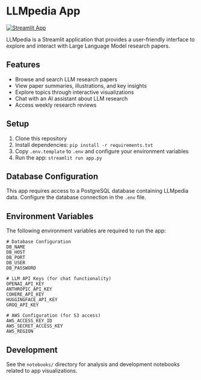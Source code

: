 # LLMpedia App

[![Streamlit App](https://static.streamlit.io/badges/streamlit_badge_black_white.svg)](https://llmpedia.streamlit.app)

LLMpedia is a Streamlit application that provides a user-friendly interface to explore and interact with Large Language Model research papers.

## Features

- Browse and search LLM research papers
- View paper summaries, illustrations, and key insights
- Explore topics through interactive visualizations
- Chat with an AI assistant about LLM research
- Access weekly research reviews

## Setup

1. Clone this repository
2. Install dependencies: `pip install -r requirements.txt`
3. Copy `.env.template` to `.env` and configure your environment variables
4. Run the app: `streamlit run app.py`

## Database Configuration

This app requires access to a PostgreSQL database containing LLMpedia data. Configure the database connection in the `.env` file.

## Environment Variables

The following environment variables are required to run the app:

```
# Database Configuration
DB_NAME
DB_HOST
DB_PORT
DB_USER
DB_PASSWORD

# LLM API Keys (for chat functionality)
OPENAI_API_KEY
ANTHROPIC_API_KEY
COHERE_API_KEY
HUGGINGFACE_API_KEY
GROQ_API_KEY

# AWS Configuration (for S3 access)
AWS_ACCESS_KEY_ID
AWS_SECRET_ACCESS_KEY
AWS_REGION
```

## Development

See the `notebooks/` directory for analysis and development notebooks related to app visualizations.